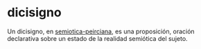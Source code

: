 # dicisigno

Un dicisigno, en [semiotica-peirciana](semiotica-peirciana.md), es una proposición, oración declarativa sobre un estado de la realidad semiótica del sujeto.
